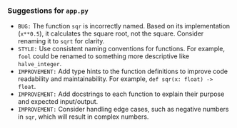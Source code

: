 ### Suggestions for `app.py`

- `BUG:` The function `sqr` is incorrectly named. Based on its implementation (`x**0.5`), it calculates the square root, not the square. Consider renaming it to `sqrt` for clarity.
- `STYLE:` Use consistent naming conventions for functions. For example, `fool` could be renamed to something more descriptive like `halve_integer`.
- `IMPROVEMENT:` Add type hints to the function definitions to improve code readability and maintainability. For example, `def sqr(x: float) -> float`.
- `IMPROVEMENT:` Add docstrings to each function to explain their purpose and expected input/output.
- `IMPROVEMENT:` Consider handling edge cases, such as negative numbers in `sqr`, which will result in complex numbers.

